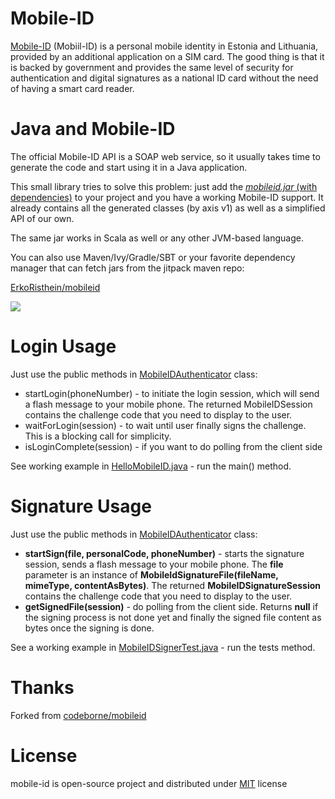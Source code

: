 Mobile-ID
=========

[Mobile-ID](http://www.id.ee/?id=10995&&langchange=1) (Mobiil-ID) is a personal mobile identity in Estonia and Lithuania,
provided by an additional application on a SIM card. The good thing is that it 
is backed by government and provides the same level of security for authentication 
and digital signatures as a national ID card without the need of having a smart card reader.

Java and Mobile-ID
==================

The official Mobile-ID API is a SOAP web service, so it usually takes time to generate the code and
start using it in a Java application.

This small library tries to solve this problem: just add the [*mobileid.jar* (with dependencies)](https://jitpack.io/#ErkoRisthein/mobileid)
to your project and you have a working Mobile-ID support. It already contains all the generated classes (by axis v1) as well as a simplified API of our own.

The same jar works in Scala as well or any other JVM-based language.

You can also use Maven/Ivy/Gradle/SBT or your favorite dependency manager that can fetch jars from the jitpack maven repo:

  [ErkoRisthein/mobileid](https://jitpack.io/#ErkoRisthein/mobileid) 
  
  [![](https://jitpack.io/v/ErkoRisthein/mobileid.svg)](https://jitpack.io/#ErkoRisthein/mobileid)

Login Usage
===========

Just use the public methods in [MobileIDAuthenticator](http://github.com/ErkoRisthein/mobileid/blob/master/src/com/codeborne/security/mobileid/MobileIDAuthenticator.java) class:

* startLogin(phoneNumber) - to initiate the login session, which will send a flash message to your mobile phone. The returned MobileIDSession contains the challenge code that you need to display to the user.
* waitForLogin(session) - to wait until user finally signs the challenge. This is a blocking call for simplicity.
* isLoginComplete(session) - if you want to do polling from the client side

See working example in [HelloMobileID.java](http://github.com/ErkoRisthein/mobileid/blob/master/test/com/codeborne/security/mobileid/HelloMobileID.java) - run the main() method.

Signature Usage
===============

Just use the public methods in [MobileIDAuthenticator](http://github.com/ErkoRisthein/mobileid/blob/master/src/com/codeborne/security/mobileid/MobileIDAuthenticator.java) class:

* **startSign(file, personalCode, phoneNumber)** - starts the signature session, sends a flash message to your mobile phone. The **file** parameter is an instance of **MobileIdSignatureFile(fileName, mimeType, contentAsBytes)**. The returned **MobileIDSignatureSession** contains the challenge code that you need to display to the user.
* **getSignedFile(session)** - do polling from the client side. Returns **null** if the signing process is not done yet and finally the signed file content as bytes once the signing is done. 

See a working example in [MobileIDSignerTest.java](http://github.com/ErkoRisthein/mobileid/blob/master/test/com/codeborne/security/mobileid/MobileIDSignerTest.java) - run the tests method.


# Thanks

Forked from [codeborne/mobileid](https://github.com/codeborne/mobileid)

# License
mobile-id is open-source project and distributed under [MIT](http://choosealicense.com/licenses/mit/) license

